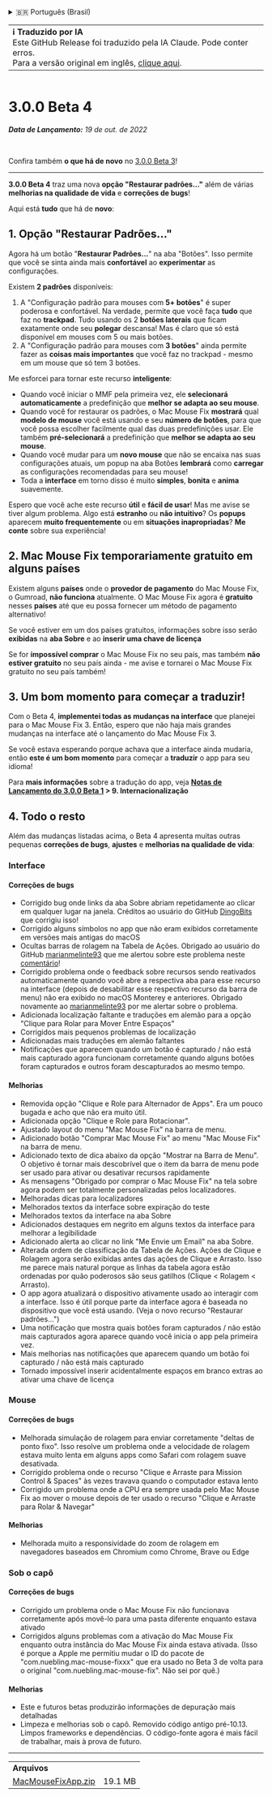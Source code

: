 <details>
<summary>🇧🇷 Português (Brasil)</summary>

[🇬🇧 English (GitHub)](https://github.com/noah-nuebling/mac-mouse-fix/releases/tag/3.0.0-Beta-4)\
[🇦🇩 Català](https://redirect.macmousefix.com/?target=mmf-release&tag=3.0.0-Beta-4&locale=ca)\
[🇩🇪 Deutsch](https://redirect.macmousefix.com/?target=mmf-release&tag=3.0.0-Beta-4&locale=de)\
[🇪🇸 Español](https://redirect.macmousefix.com/?target=mmf-release&tag=3.0.0-Beta-4&locale=es)\
[🇫🇷 Français](https://redirect.macmousefix.com/?target=mmf-release&tag=3.0.0-Beta-4&locale=fr)\
[🇮🇩 Indonesia](https://redirect.macmousefix.com/?target=mmf-release&tag=3.0.0-Beta-4&locale=id)\
[🇮🇹 Italiano](https://redirect.macmousefix.com/?target=mmf-release&tag=3.0.0-Beta-4&locale=it)\
[🇭🇺 Magyar](https://redirect.macmousefix.com/?target=mmf-release&tag=3.0.0-Beta-4&locale=hu)\
[🇳🇱 Nederlands](https://redirect.macmousefix.com/?target=mmf-release&tag=3.0.0-Beta-4&locale=nl)\
[🇵🇱 Polski](https://redirect.macmousefix.com/?target=mmf-release&tag=3.0.0-Beta-4&locale=pl)\
**🇧🇷 Português (Brasil)**\
[🇵🇹 Português (Portugal)](https://redirect.macmousefix.com/?target=mmf-release&tag=3.0.0-Beta-4&locale=pt-PT)\
[🇷🇴 Română](https://redirect.macmousefix.com/?target=mmf-release&tag=3.0.0-Beta-4&locale=ro)\
[🇸🇪 Svenska](https://redirect.macmousefix.com/?target=mmf-release&tag=3.0.0-Beta-4&locale=sv)\
[🇻🇳 Tiếng Việt](https://redirect.macmousefix.com/?target=mmf-release&tag=3.0.0-Beta-4&locale=vi)\
[🇹🇷 Türkçe](https://redirect.macmousefix.com/?target=mmf-release&tag=3.0.0-Beta-4&locale=tr)\
[🇨🇿 Čeština](https://redirect.macmousefix.com/?target=mmf-release&tag=3.0.0-Beta-4&locale=cs)\
[🇬🇷 Ελληνικά](https://redirect.macmousefix.com/?target=mmf-release&tag=3.0.0-Beta-4&locale=el)\
[🇷🇺 Русский](https://redirect.macmousefix.com/?target=mmf-release&tag=3.0.0-Beta-4&locale=ru)\
[🇺🇦 Українська](https://redirect.macmousefix.com/?target=mmf-release&tag=3.0.0-Beta-4&locale=uk)\
[🇮🇱 עברית](https://redirect.macmousefix.com/?target=mmf-release&tag=3.0.0-Beta-4&locale=he)\
[🇸🇦 العربية](https://redirect.macmousefix.com/?target=mmf-release&tag=3.0.0-Beta-4&locale=ar)\
[🇮🇳 हिन्दी](https://redirect.macmousefix.com/?target=mmf-release&tag=3.0.0-Beta-4&locale=hi)\
[🇹🇭 ไทย](https://redirect.macmousefix.com/?target=mmf-release&tag=3.0.0-Beta-4&locale=th)\
[🇨🇳 中文 (简体)](https://redirect.macmousefix.com/?target=mmf-release&tag=3.0.0-Beta-4&locale=zh-Hans)\
[🇨🇳 中文 (繁體)](https://redirect.macmousefix.com/?target=mmf-release&tag=3.0.0-Beta-4&locale=zh-Hant)\
[🇭🇰 中文（香港)](https://redirect.macmousefix.com/?target=mmf-release&tag=3.0.0-Beta-4&locale=zh-HK)\
[🇯🇵 日本語](https://redirect.macmousefix.com/?target=mmf-release&tag=3.0.0-Beta-4&locale=ja)\
[🇰🇷 한국어](https://redirect.macmousefix.com/?target=mmf-release&tag=3.0.0-Beta-4&locale=ko)\
[Help translate Mac Mouse Fix to different languages!](https://github.com/noah-nuebling/mac-mouse-fix/discussions/731)
</details>
<table align=><td>
<b>ℹ️ Traduzido por IA</b><br>
Este GitHub Release foi traduzido pela IA Claude. Pode conter erros.<br>
Para a versão original em inglês, <a href="https://github.com/noah-nuebling/mac-mouse-fix/releases/tag/3.0.0-Beta-4">clique aqui</a>.
</td></table>

<table></table>

# 3.0.0 Beta 4
***Data de Lançamento:** 19 de out. de 2022*

<br>

Confira também **o que há de novo** no [3.0.0 Beta 3](https://redirect.macmousefix.com/?target=mmf-release&tag=3.0.0-Beta-3&locale=pt-BR)!

---

**3.0.0 Beta 4** traz uma nova **opção "Restaurar padrões..."** além de várias **melhorias na qualidade de vida** e **correções de bugs**!

Aqui está **tudo** que há de **novo**:

## 1. Opção "Restaurar Padrões..."

Agora há um botão "**Restaurar Padrões...**" na aba "Botões".
Isso permite que você se sinta ainda mais **confortável** ao **experimentar** as configurações.

Existem **2 padrões** disponíveis:

1. A "Configuração padrão para mouses com **5+ botões**" é super poderosa e confortável. Na verdade, permite que você faça **tudo** que faz no **trackpad**. Tudo usando os 2 **botões laterais** que ficam exatamente onde seu **polegar** descansa! Mas é claro que só está disponível em mouses com 5 ou mais botões.
2. A "Configuração padrão para mouses com **3 botões**" ainda permite fazer as **coisas mais importantes** que você faz no trackpad - mesmo em um mouse que só tem 3 botões.

Me esforcei para tornar este recurso **inteligente**:

- Quando você iniciar o MMF pela primeira vez, ele **selecionará automaticamente** a predefinição que **melhor se adapta ao seu mouse**.
- Quando você for restaurar os padrões, o Mac Mouse Fix **mostrará** qual **modelo de mouse** você está usando e seu **número de botões**, para que você possa escolher facilmente qual das duas predefinições usar. Ele também **pré-selecionará** a predefinição que **melhor se adapta ao seu mouse**.
- Quando você mudar para um **novo mouse** que não se encaixa nas suas configurações atuais, um popup na aba Botões **lembrará** como **carregar** as configurações recomendadas para seu mouse!
- Toda a **interface** em torno disso é muito **simples**, **bonita** e **anima** suavemente.

Espero que você ache este recurso **útil** e **fácil de usar**! Mas me avise se tiver algum problema.
Algo está **estranho** ou **não intuitivo**? Os **popups** aparecem **muito frequentemente** ou em **situações inapropriadas**? **Me conte** sobre sua experiência!

## 2. Mac Mouse Fix temporariamente gratuito em alguns países

Existem alguns **países** onde o **provedor de pagamento** do Mac Mouse Fix, o Gumroad, **não funciona** atualmente.
O Mac Mouse Fix agora é **gratuito** nesses **países** até que eu possa fornecer um método de pagamento alternativo!

Se você estiver em um dos países gratuitos, informações sobre isso serão **exibidas** na **aba Sobre** e ao **inserir uma chave de licença**

Se for **impossível comprar** o Mac Mouse Fix no seu país, mas também **não estiver gratuito** no seu país ainda - me avise e tornarei o Mac Mouse Fix gratuito no seu país também!

## 3. Um bom momento para começar a traduzir!

Com o Beta 4, **implementei todas as mudanças na interface** que planejei para o Mac Mouse Fix 3. Então, espero que não haja mais grandes mudanças na interface até o lançamento do Mac Mouse Fix 3.

Se você estava esperando porque achava que a interface ainda mudaria, então **este é um bom momento** para começar a **traduzir** o app para seu idioma!

Para **mais informações** sobre a tradução do app, veja **[Notas de Lançamento do 3.0.0 Beta 1](https://redirect.macmousefix.com/?target=mmf-release&tag=3.0.0-Beta-1.1&locale=pt-BR) > 9. Internacionalização**

## 4. Todo o resto

Além das mudanças listadas acima, o Beta 4 apresenta muitas outras pequenas **correções de bugs**, **ajustes** e **melhorias na qualidade de vida**:

### Interface

#### Correções de bugs

- Corrigido bug onde links da aba Sobre abriam repetidamente ao clicar em qualquer lugar na janela. Créditos ao usuário do GitHub [DingoBits](https://github.com/DingoBits) que corrigiu isso!
- Corrigido alguns símbolos no app que não eram exibidos corretamente em versões mais antigas do macOS
- Ocultas barras de rolagem na Tabela de Ações. Obrigado ao usuário do GitHub [marianmelinte93](https://github.com/marianmelinte93) que me alertou sobre este problema neste [comentário](https://github.com/noah-nuebling/mac-mouse-fix/discussions/366#discussioncomment-3728994)!
- Corrigido problema onde o feedback sobre recursos sendo reativados automaticamente quando você abre a respectiva aba para esse recurso na interface (depois de desabilitar esse respectivo recurso da barra de menu) não era exibido no macOS Monterey e anteriores. Obrigado novamente ao [marianmelinte93](https://github.com/marianmelinte93) por me alertar sobre o problema.
- Adicionada localização faltante e traduções em alemão para a opção "Clique para Rolar para Mover Entre Espaços"
- Corrigidos mais pequenos problemas de localização
- Adicionadas mais traduções em alemão faltantes
- Notificações que aparecem quando um botão é capturado / não está mais capturado agora funcionam corretamente quando alguns botões foram capturados e outros foram descapturados ao mesmo tempo.

#### Melhorias

- Removida opção "Clique e Role para Alternador de Apps". Era um pouco bugada e acho que não era muito útil.
- Adicionada opção "Clique e Role para Rotacionar".
- Ajustado layout do menu "Mac Mouse Fix" na barra de menu.
- Adicionado botão "Comprar Mac Mouse Fix" ao menu "Mac Mouse Fix" na barra de menu.
- Adicionado texto de dica abaixo da opção "Mostrar na Barra de Menu". O objetivo é tornar mais descobrível que o item da barra de menu pode ser usado para ativar ou desativar recursos rapidamente
- As mensagens "Obrigado por comprar o Mac Mouse Fix" na tela sobre agora podem ser totalmente personalizadas pelos localizadores.
- Melhoradas dicas para localizadores
- Melhorados textos da interface sobre expiração do teste
- Melhorados textos da interface na aba Sobre
- Adicionados destaques em negrito em alguns textos da interface para melhorar a legibilidade
- Adicionado alerta ao clicar no link "Me Envie um Email" na aba Sobre.
- Alterada ordem de classificação da Tabela de Ações. Ações de Clique e Rolagem agora serão exibidas antes das ações de Clique e Arrasto. Isso me parece mais natural porque as linhas da tabela agora estão ordenadas por quão poderosos são seus gatilhos (Clique < Rolagem < Arrasto).
- O app agora atualizará o dispositivo ativamente usado ao interagir com a interface. Isso é útil porque parte da interface agora é baseada no dispositivo que você está usando. (Veja o novo recurso "Restaurar padrões...")
- Uma notificação que mostra quais botões foram capturados / não estão mais capturados agora aparece quando você inicia o app pela primeira vez.
- Mais melhorias nas notificações que aparecem quando um botão foi capturado / não está mais capturado
- Tornado impossível inserir acidentalmente espaços em branco extras ao ativar uma chave de licença

### Mouse

#### Correções de bugs

- Melhorada simulação de rolagem para enviar corretamente "deltas de ponto fixo". Isso resolve um problema onde a velocidade de rolagem estava muito lenta em alguns apps como Safari com rolagem suave desativada.
- Corrigido problema onde o recurso "Clique e Arraste para Mission Control & Spaces" às vezes travava quando o computador estava lento
- Corrigido um problema onde a CPU era sempre usada pelo Mac Mouse Fix ao mover o mouse depois de ter usado o recurso "Clique e Arraste para Rolar & Navegar"

#### Melhorias

- Melhorada muito a responsividade do zoom de rolagem em navegadores baseados em Chromium como Chrome, Brave ou Edge

### Sob o capô

#### Correções de bugs

- Corrigido um problema onde o Mac Mouse Fix não funcionava corretamente após movê-lo para uma pasta diferente enquanto estava ativado
- Corrigidos alguns problemas com a ativação do Mac Mouse Fix enquanto outra instância do Mac Mouse Fix ainda estava ativada. (Isso é porque a Apple me permitiu mudar o ID do pacote de "com.nuebling.mac-mouse-fixxx" que era usado no Beta 3 de volta para o original "com.nuebling.mac-mouse-fix". Não sei por quê.)

#### Melhorias

- Este e futuros betas produzirão informações de depuração mais detalhadas
- Limpeza e melhorias sob o capô. Removido código antigo pré-10.13. Limpos frameworks e dependências. O código-fonte agora é mais fácil de trabalhar, mais à prova de futuro.

---

<table align="start">
<tr>
    <td colspan=2>
        <b>Arquivos</b>
    </td>
</tr>
<tr>
    <td><a href="https://github.com/noah-nuebling/mac-mouse-fix/releases/download/3.0.0-Beta-4/MacMouseFixApp.zip">MacMouseFixApp.zip</a></td>
    <td>19.1 MB</td>
</tr>
</table>